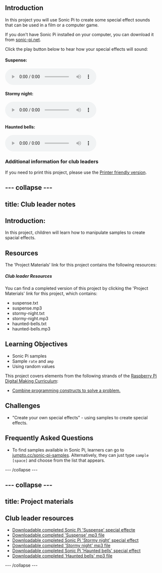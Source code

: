 ## Introduction

In this project you will use Sonic Pi to create some special effect sounds that can be used in a film or a computer game.

If you don't have Sonic Pi installed on your computer, you can download it from [sonic-pi.net](https://sonic-pi.net/).

<div id="audio-preview" class="pdf-hidden">

Click the play button below to hear how your special effects will sound:

#### Suspense:
<audio controls preload>
  <source src="resources/suspense.mp3" type="audio/mpeg">
Your browser does not support the <code>audio</code> element.
</audio>

#### Stormy night:
<audio controls preload>
  <source src="resources/stormy-night.mp3" type="audio/mpeg">
Your browser does not support the <code>audio</code> element.
</audio>

#### Haunted bells:
<audio controls preload>
  <source src="resources/haunted-bells.mp3" type="audio/mpeg">
Your browser does not support the <code>audio</code> element.
</audio>

</div>

### Additional information for club leaders

If you need to print this project, please use the [Printer friendly version](https://projects.raspberrypi.org/en/projects/special-effects/print).


--- collapse ---
---
title: Club leader notes
---


## Introduction:
In this project, children will learn how to manipulate samples to create spacial effects.

## Resources
The 'Project Materials' link for this project contains the following resources:

##### Club leader Resources

You can find a completed version of this project by clicking the 'Project Materials' link for this project, which contains:

+ suspense.txt
+ suspense.mp3
+ stormy-night.txt
+ stormy-night.mp3
+ haunted-bells.txt
+ haunted-bells.mp3

## Learning Objectives
+ Sonic Pi samples
+ Sample `rate` and `amp`
+ Using random values

This project covers elements from the following strands of the [Raspberry Pi Digital Making Curriculum](http://rpf.io/curriculum):

+ [Combine programming constructs to solve a problem.](https://www.raspberrypi.org/curriculum/programming/builder)

## Challenges
+ "Create your own special effects" - using samples to create special effects.

## Frequently Asked Questions
+ To find samples available in Sonic Pi, learners can go to <a href="http://jumpto.cc/sonic-pi-samples">jumpto.cc/sonic-pi-samples</a>. Alternatively, they can just type `sample [space]` and choose from the list that appears.


--- /collapse ---


--- collapse ---
---
title: Project materials
---


## Club leader resources
* [Downloadable completed Sonic Pi 'Suspense' special effecte](resources/suspense.txt)
* [Downloadable completed 'Suspense' mp3 file](resources/suspense.mp3)
* [Downloadable completed Sonic Pi 'Stormy night' special effect](resources/stormy-night.txt)
* [Downloadable completed 'Stormy night' mp3 file](resources/stormy-night.mp3)
* [Downloadable completed Sonic Pi 'Haunted bells' special effect](resources/haunted-bells.txt)
* [Downloadable completed 'Haunted bells' mp3 file](resources/haunted-bells.mp3)

--- /collapse ---

